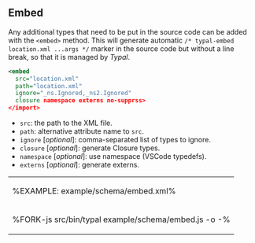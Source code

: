 ## Embed

Any additional types that need to be put in the source code can be added with the `<embed>` method. This will generate automatic `/* typal-embed location.xml ...args */` marker in the source code but without a line break, so that it is managed by _Typal_.

```xml
<embed
  src="location.xml"
  path="location.xml"
  ignore="_ns.Ignored,_ns2.Ignored"
  closure namespace externs no-supprss>
</import>
```

- `src`: the path to the XML file.
- `path`: alternative attribute name to `src`.
- `ignore` [_optional_]: comma-separated list of types to ignore.
- `closure` [_optional_]: generate Closure types.
- `namespace` [_optional_]: use namespace (VSCode typedefs).
- `externs` [_optional_]: generate externs.

<table>
<tr><td>

%EXAMPLE: example/schema/embed.xml%
</td></tr>
<tr><td>

%FORK-js src/bin/typal example/schema/embed.js -o -%
</td></tr>
</table>
